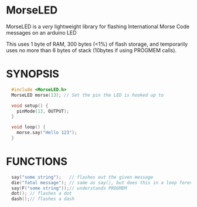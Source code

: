 # MorseLED
MorseLED is a *very* lightweight library for flashing International Morse Code messages on an arduino LED

This uses 1 byte of RAM, 300 bytes (<1%) of flash storage, and temporarily uses no more than 6 bytes of stack (10bytes if using PROGMEM calls).


# SYNOPSIS

```C
  #include <MorseLED.h>
  MorseLED morse(13); // Set the pin the LED is hooked up to

  void setup() {                
    pinMode(13, OUTPUT);     
  }

  void loop() {
    morse.say("Hello 123");  
  }
```

# FUNCTIONS

```C
  say("some string");	// flashes out the given message
  die("fatal message");	// same as say(), but does this in a loop forever
  say(F("some string"));// understands PROGMEM
  dot(); // flashes a dot
  dash();// flashes a dash
```
